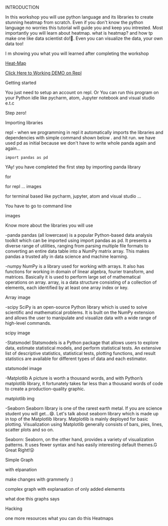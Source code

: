 INTRODUCTION 

In this workshop you will use python language and its libraries to create stunning heatmap from scratch. Even if you don't know the python language no worries this tutorial  will guide you and keep you intrested. Most importantly you will learn about  heatmap. what is heatmap? and how tp make one like data scientist do!🤗.
Even you can visualize the data, your own data too!


I m showing you what you will learned after completing  the workshop

[Heat-Map](https://cloud-fgw5w2l4l.vercel.app/0screenshot_2020-12-20_at_21.41.42.png)

[Click Here to Working DEMO on Repl](https://repl.it/@ShiveshSingh/Heatmap#main.py)


Getting started

You just need to setup an account on repl.
Or You can run this program on your Python idle like pycharm, atom, Jupyter notebook and visual studio e.t.c

Step zero!


Importing libraries 

repl - when we programming  in repl it automatically imports the libraries and dependencies  with simple command shown below .
and hit run.
we have used pd as initial  because  we don't have to write whole panda again and again...

``` import pandas as pd ```
        
YAy! you have completed the first step by importing panda library


for 

 for repl ...  images
 
 for terminal based like pycharm, jupyter, atom and visual studio ...
 
 You have to go to command line 
    
    
    
 images


Know more about the libraries you will use

-panda
pandas (all lowercase) is a popular Python-based data analysis toolkit which can be imported using import pandas as pd. It presents a diverse range of utilities, ranging from parsing multiple file formats to converting an entire data table into a NumPy matrix array. This makes pandas a trusted ally in data science and machine learning.

-numpy
NumPy is a library used for working with arrays. It also has functions for working in domain of linear algebra, fourier transform, and matrices.
Basically it is used to perform large set of mathematical operations on array. array, is a data structure consisting of a collection of elements, each identified by at least one array index or key.

Array image



-scipy
SciPy is an open-source Python library which is used to solve scientific and mathematical problems. It is built on the NumPy extension and allows the user to manipulate and visualize data with a wide range of high-level commands.

scipy image

-Statsmodel
Statsmodels is a Python package that allows users to explore data, estimate statistical models, and perform statistical tests. An extensive list of descriptive statistics, statistical tests, plotting functions, and result statistics are available for different types of data and each estimator.

statsmodel image

-Matplotlib
A picture is worth a thousand words, and with Python’s matplotlib library, it fortunately takes far less than a thousand words of code to create a production-quality graphic.

matplotlib img

-Seaborn
 Seaborn library is one of the rarest earth metal. If you are science student you will get...😄. Let's talk about seaborn library which is made up in top of the
 Matplotlib  library. Matplotlib is mainly deployed for basic plotting. Visualization using Matplotlib generally consists of bars, pies, lines, scatter plots and so on.

Seaborn: Seaborn, on the other hand, provides a variety of visualization patterns. It uses fewer syntax and has easily interesting default themes.G
 Great Right!😲


Simple Graph


with elpanation


make changes with grammerly :)



complex graph 
with explanaation of only added elememts


what doe this graphs says



Hacking

one more resources what you can do this Heatmaps

